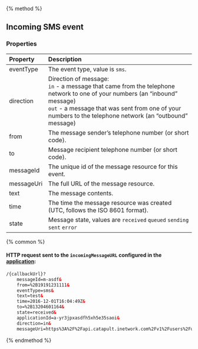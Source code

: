 {% method %}
## Incoming SMS event

### Properties
| Property   | Description                                                                                                                                                                                                                                   |
|:-----------|:----------------------------------------------------------------------------------------------------------------------------------------------------------------------------------------------------------------------------------------------|
| eventType  | The event type, value is `sms`.                                                                                                                                                                                                               |
| direction  | Direction of message: <br> `in` - a message that came from the telephone network to one of your numbers (an “inbound” message) <br> `out` - a message that was sent from one of your numbers to the telephone network (an “outbound” message) |
| from       | The message sender’s telephone number (or short code).                                                                                                                                                                                        |
| to         | Message recipient telephone number (or short code).                                                                                                                                                                                           |
| messageId  | The unique id of the message resource for this event.                                                                                                                                                                                         |
| messageUri | The full URL of the message resource.                                                                                                                                                                                                         |
| text       | The message contents.                                                                                                                                                                                                                         |
| time       | The time the message resource was created (UTC, follows the ISO 8601 format).                                                                                                                                                                 |
| state      | Message state, values are `received` `queued` `sending` `sent` `error`                                                                                                                                                                        |

{% common %}
#### HTTP request sent to the `incomingMessageURL` configured in the [application](../../methods/applications/applications.md):

```html
/{callbackUrl}?
	messageId=m-asdf&
	from=%2B19191231111&
	eventType=sms&
	text=test&
	time=2016-12-01T16:04:49Z&
	to=%2B13204601164&
	state=received&
	applicationId=a-yr3jpxasdfh5xh5e35saoi&
	direction=in&
	messageUri=https%3A%2F%2Fapi.catapult.inetwork.com%2Fv1%2Fusers%2Fu-123%2Fmessages%2Fm-asdf
```

{% endmethod %}